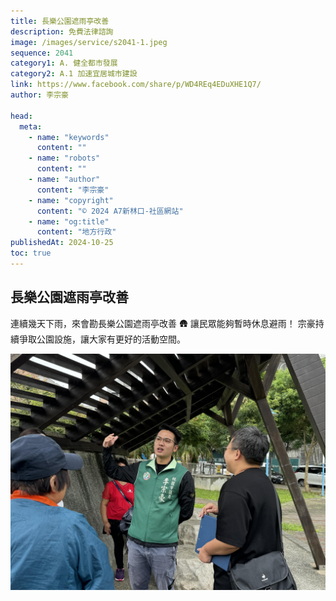 ```yaml
---
title: 長樂公園遮雨亭改善
description: 免費法律諮詢
image: /images/service/s2041-1.jpeg
sequence: 2041
category1: A. 健全都市發展
category2: A.1 加速宜居城市建設
link: https://www.facebook.com/share/p/WD4REq4EDuXHE1Q7/
author: 李宗豪

head:
  meta:
    - name: "keywords"
      content: ""
    - name: "robots"
      content: ""
    - name: "author"
      content: "李宗豪"
    - name: "copyright"
      content: "© 2024 A7新林口-社區網站"
    - name: "og:title"
      content: "地方行政"
publishedAt: 2024-10-25
toc: true
---
```


## 長樂公園遮雨亭改善

連續幾天下雨，來會勘長樂公園遮雨亭改善 🛖 讓民眾能夠暫時休息避雨！ 宗豪持續爭取公園設施，讓大家有更好的活動空間。

![s2041-1.jpeg](/images/service/s2041-1.jpeg)
